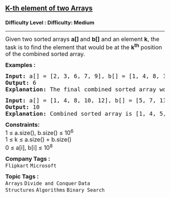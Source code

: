 <h2><a href="https://www.geeksforgeeks.org/problems/k-th-element-of-two-sorted-array1317/1?page=1&category=Binary%20Search&sortBy=submissions">K-th element of two Arrays</a></h2><h3>Difficulty Level : Difficulty: Medium</h3><hr><div class="problems_problem_content__Xm_eO"><p><span style="font-size: 18px;">Given two sorted arrays <strong>a[] </strong>and <strong>b[]</strong> and an element <strong>k</strong>, the task is to find the element that would be at the <strong>k<sup>th</sup></strong> position of the combined sorted array.</span></p>
<p><span style="font-size: 18px;"><strong>Examples :</strong></span></p>
<pre><span style="font-size: 18px;"><strong>Input: </strong>a[] = [2, 3, 6, 7, 9], b[] = [1, 4, 8, 10], k = 5
<strong>Output: </strong>6
<strong>Explanation: </strong>The final combined sorted array would be [1, 2, 3, 4, 6, 7, 8, 9, 10]. The 5th element of this array is 6.
</span></pre>
<pre><span style="font-size: 18px;"><strong>Input:</strong> a[] = [1, 4, 8, 10, 12], b[] = [5, 7, 11, 15, 17], k = 6
<strong>Output: </strong>10
<strong>Explanation: </strong>Combined sorted array is [1, 4, 5, 7, 8, 10, 11, 12, 15, 17]. The 6th element of this array is 10.</span></pre>
<p><span style="font-size: 18px;"><strong>Constraints:<br></strong></span><span style="font-size: 18px;">1 ≤ a.size(), b.size() ≤ 10<sup>6<br></sup></span><span style="font-size: 18px;">1 ≤ k ≤ a.size() + b.size()<br></span><span style="font-size: 18px;">0 ≤ a[i], b[i] ≤ 10<sup>8</sup><br></span></p></div><p><span style=font-size:18px><strong>Company Tags : </strong><br><code>Flipkart</code>&nbsp;<code>Microsoft</code>&nbsp;<br><p><span style=font-size:18px><strong>Topic Tags : </strong><br><code>Arrays</code>&nbsp;<code>Divide and Conquer</code>&nbsp;<code>Data Structures</code>&nbsp;<code>Algorithms</code>&nbsp;<code>Binary Search</code>&nbsp;